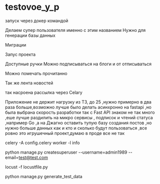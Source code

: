# testovoe_y_p

запуск через докер командой 

Делаем супер пользователя именно с этим названием
Нужно для генерации базы данных 

Миграции

Запус проекта 

Доступные ручки 
Можно подписываться на блоги и от отписываться

Можно помечать прочитанно


Так же лента новостей 

так насроена рассылка через Celary

Приложение не держит нагрузку из ТЗ,
до 25 ,нужно примерно в два раза больше,возможно 
лучше было делать асинхронно на fastapi ,но была выбрана скорость разработки так с Fast API знаком не так много 
,еше лучше раздилить на микро сервисы , подписок и чтений статуса ,например Go ,а на Джагно оставить тупую базу создания постов ,но нужно больше данных как и кто и сколько будут пользоваться ,все ровно это игрушечный проект,думаю в проде все не так

celery -A config.celery worker -l info

python manage.py createsuperuser --username=admin1989 --email=test@test.com

 locust -f locustfile.py

 python manage.py generate_test_data
